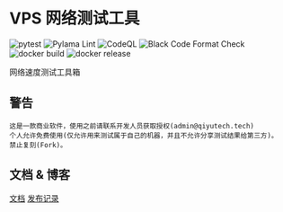 # VPS 网络测试工具

![pytest](https://github.com/QiYuTechDev/vps_network/workflows/pytest/badge.svg)
![Pylama Lint](https://github.com/QiYuTechDev/vps_network/workflows/Pylama%20Lint/badge.svg)
![CodeQL](https://github.com/QiYuTechDev/vps_network/workflows/CodeQL/badge.svg)
![Black Code Format Check](https://github.com/QiYuTechDev/vps_network/workflows/Black%20Code%20Format%20Check/badge.svg)
![docker build](https://github.com/QiYuTechDev/vps_network/workflows/docker%20build/badge.svg)
![docker release](https://github.com/QiYuTechDev/vps_network/workflows/docker%20release/badge.svg)

网络速度测试工具箱

## 警告

    这是一款商业软件，使用之前请联系开发人员获取授权(admin@qiyutech.tech)
    个人允许免费使用(仅允许用来测试属于自己的机器，并且不允许分享测试结果给第三方)。
    禁止复刻(Fork)。

## 文档 & 博客

[文档](https://oss.qiyutech.tech/vps_bench/index.html)
[发布记录](https://blog.qiyutech.tech/202102/28_bench_tool/)
